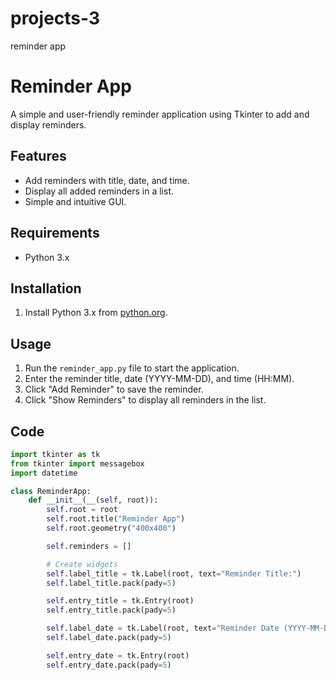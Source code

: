 # projects-3
reminder app
# Reminder App

A simple and user-friendly reminder application using Tkinter to add and display reminders.

## Features
- Add reminders with title, date, and time.
- Display all added reminders in a list.
- Simple and intuitive GUI.

## Requirements
- Python 3.x

## Installation
1. Install Python 3.x from [python.org](https://www.python.org/).

## Usage
1. Run the `reminder_app.py` file to start the application.
2. Enter the reminder title, date (YYYY-MM-DD), and time (HH:MM).
3. Click "Add Reminder" to save the reminder.
4. Click "Show Reminders" to display all reminders in the list.

## Code
```python
import tkinter as tk
from tkinter import messagebox
import datetime

class ReminderApp:
    def __init__(__(self, root)):
        self.root = root
        self.root.title("Reminder App")
        self.root.geometry("400x400")

        self.reminders = []

        # Create widgets
        self.label_title = tk.Label(root, text="Reminder Title:")
        self.label_title.pack(pady=5)

        self.entry_title = tk.Entry(root)
        self.entry_title.pack(pady=5)

        self.label_date = tk.Label(root, text="Reminder Date (YYYY-MM-DD):")
        self.label_date.pack(pady=5)

        self.entry_date = tk.Entry(root)
        self.entry_date.pack(pady=5)

